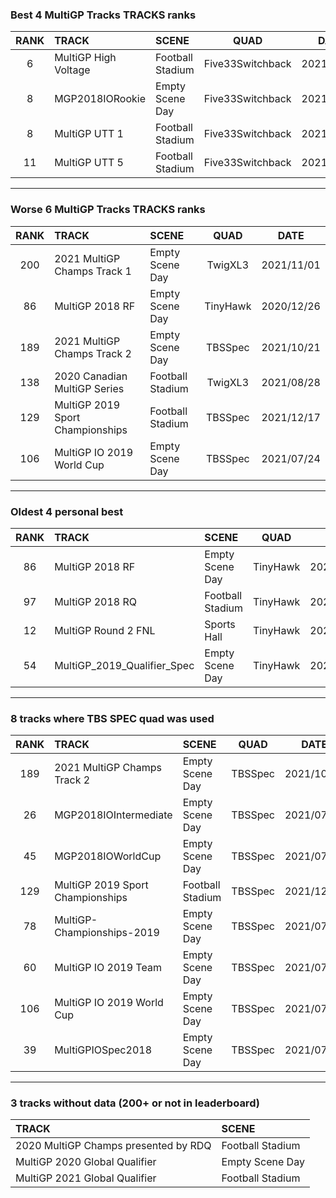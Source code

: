 ### Best 4 MultiGP Tracks TRACKS ranks
|RANK|TRACK|SCENE|QUAD|DATE|
|:---:|:---|:---|:---:|:---:|
|6|MultiGP High Voltage|Football Stadium|Five33Switchback|2021/09/05|
|8|MGP2018IORookie|Empty Scene Day|Five33Switchback|2021/07/27|
|8|MultiGP UTT 1|Football Stadium|Five33Switchback|2021/09/06|
|11|MultiGP UTT 5|Football Stadium|Five33Switchback|2021/06/06|
---
### Worse 6 MultiGP Tracks TRACKS ranks
|RANK|TRACK|SCENE|QUAD|DATE|
|:---:|:---|:---|:---:|:---:|
|200|2021 MultiGP Champs Track 1|Empty Scene Day|TwigXL3|2021/11/01|
|86|MultiGP 2018 RF|Empty Scene Day|TinyHawk|2020/12/26|
|189|2021 MultiGP Champs Track 2|Empty Scene Day|TBSSpec|2021/10/21|
|138|2020 Canadian MultiGP Series|Football Stadium|TwigXL3|2021/08/28|
|129|MultiGP 2019 Sport Championships|Football Stadium|TBSSpec|2021/12/17|
|106|MultiGP IO 2019 World Cup|Empty Scene Day|TBSSpec|2021/07/24|
---
### Oldest 4 personal best
|RANK|TRACK|SCENE|QUAD|DATE|
|:---:|:---|:---|:---:|:---:|
|86|MultiGP 2018 RF|Empty Scene Day|TinyHawk|2020/12/26|
|97|MultiGP 2018 RQ|Football Stadium|TinyHawk|2021/01/09|
|12|MultiGP Round 2 FNL|Sports Hall|TinyHawk|2021/01/30|
|54|MultiGP_2019_Qualifier_Spec|Empty Scene Day|TinyHawk|2021/02/08|
---
### 8 tracks where TBS SPEC quad was used
|RANK|TRACK|SCENE|QUAD|DATE|
|:---:|:---|:---|:---:|:---:|
|189|2021 MultiGP Champs Track 2|Empty Scene Day|TBSSpec|2021/10/21|
|26|MGP2018IOIntermediate|Empty Scene Day|TBSSpec|2021/07/26|
|45|MGP2018IOWorldCup|Empty Scene Day|TBSSpec|2021/07/22|
|129|MultiGP 2019 Sport Championships|Football Stadium|TBSSpec|2021/12/17|
|78|MultiGP-Championships-2019|Empty Scene Day|TBSSpec|2021/07/24|
|60|MultiGP IO 2019 Team|Empty Scene Day|TBSSpec|2021/07/23|
|106|MultiGP IO 2019 World Cup|Empty Scene Day|TBSSpec|2021/07/24|
|39|MultiGPIOSpec2018|Empty Scene Day|TBSSpec|2021/07/24|
---
### 3 tracks without data (200+ or not in leaderboard)
|TRACK|SCENE|
|:---|:---|
|2020 MultiGP Champs presented by RDQ|Football Stadium|
|MultiGP 2020 Global Qualifier|Empty Scene Day|
|MultiGP 2021 Global Qualifier|Football Stadium|
